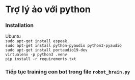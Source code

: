 # Trợ lý ảo với python

### Installation
Ubuntu  
`sudo apt-get install espeak`  
`sudo apt-get install python-pyaudio python3-pyaudio`  
`sudo apt-get install portaudio19-dev`  
`virtualenv -p python3 .venv`  
`pip install -r requirements.txt`

### Tiếp tục training con bot trong file `robot_brain.py`
